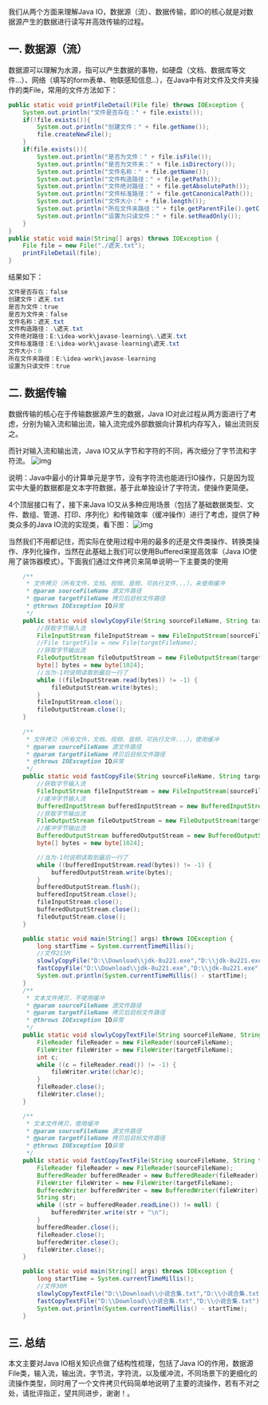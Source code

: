 我们从两个方面来理解Java IO，数据源（流）、数据传输，即IO的核心就是对数据源产生的数据进行读写并高效传输的过程。

## 一. 数据源（流）

数据源可以理解为水源，指可以产生数据的事物，如硬盘（文档、数据库等文件...）、网络（填写的form表单、物联感知信息..），在Java中有对文件及文件夹操作的类File，常用的文件方法如下：

```java
public static void printFileDetail(File file) throws IOException {
    System.out.println("文件是否存在：" + file.exists());
    if(!file.exists()){
        System.out.println("创建文件：" + file.getName());
        file.createNewFile();
    }
    if(file.exists()){
        System.out.println("是否为文件：" + file.isFile());
        System.out.println("是否为文件夹：" + file.isDirectory());
        System.out.println("文件名称：" + file.getName());
        System.out.println("文件构造路径：" + file.getPath());
        System.out.println("文件绝对路径：" + file.getAbsolutePath());
        System.out.println("文件标准路径：" + file.getCanonicalPath());
        System.out.println("文件大小：" + file.length());
        System.out.println("所在文件夹路径：" + file.getParentFile().getCanonicalPath());
        System.out.println("设置为只读文件：" + file.setReadOnly());
    }
}
public static void main(String[] args) throws IOException {
    File file = new File("./遮天.txt");
    printFileDetail(file);
}
```

结果如下：

```java
文件是否存在：false
创建文件：遮天.txt
是否为文件：true
是否为文件夹：false
文件名称：遮天.txt
文件构造路径：.\遮天.txt
文件绝对路径：E:\idea-work\javase-learning\.\遮天.txt
文件标准路径：E:\idea-work\javase-learning\遮天.txt
文件大小：0
所在文件夹路径：E:\idea-work\javase-learning
设置为只读文件：true
```

## 二. 数据传输

数据传输的核心在于传输数据源产生的数据，Java IO对此过程从两方面进行了考虑，分别为输入流和输出流，输入流完成外部数据向计算机内存写入，输出流则反之。

而针对输入流和输出流，Java IO又从字节和字符的不同，再次细分了字节流和字符流。
![img](https://kingcall.oss-cn-hangzhou.aliyuncs.com/blog/img/2020/11/28/23:16:03-1677914-20191124222522420-1813095470.png)

说明：Java中最小的计算单元是字节，没有字符流也能进行IO操作，只是因为现实中大量的数据都是文本字符数据，基于此单独设计了字符流，使操作更简便。

4个顶层接口有了，接下来Java IO又从多种应用场景（包括了基础数据类型、文件、数组、管道、打印、序列化）和传输效率（缓冲操作）进行了考虑，提供了种类众多的Java IO流的实现类，看下图：
![img](https://kingcall.oss-cn-hangzhou.aliyuncs.com/blog/img/2020/11/28/23:16:03-1677914-20191124222541240-1305367404.png)

当然我们不用都记住，而实际在使用过程中用的最多的还是文件类操作、转换类操作、序列化操作，当然在此基础上我们可以使用Buffered来提高效率（Java IO使用了装饰器模式）。下面我们通过文件拷贝来简单说明一下主要类的使用

```java
    /**
     * 文件拷贝（所有文件，文档、视频、音频、可执行文件...），未使用缓冲
     * @param sourceFileName 源文件路径
     * @param targetFileName 拷贝后目标文件路径
     * @throws IOException IO异常
     */
    public static void slowlyCopyFile(String sourceFileName, String targetFileName) throws IOException{
        //获取字节输入流
        FileInputStream fileInputStream = new FileInputStream(sourceFileName);
        //File targetFile = new File(targetFileName);
        //获取字节输出流
        FileOutputStream fileOutputStream = new FileOutputStream(targetFileName);
        byte[] bytes = new byte[1024];
        //当为-1时说明读取到最后一行了
        while ((fileInputStream.read(bytes)) != -1) {
            fileOutputStream.write(bytes);
        }
        fileInputStream.close();
        fileOutputStream.close();
    }
    
    /**
     * 文件拷贝（所有文件，文档、视频、音频、可执行文件...），使用缓冲
     * @param sourceFileName 源文件路径
     * @param targetFileName 拷贝后目标文件路径
     * @throws IOException IO异常
     */
    public static void fastCopyFile(String sourceFileName, String targetFileName) throws IOException{
        //获取字节输入流
        FileInputStream fileInputStream = new FileInputStream(sourceFileName);
        //缓冲字节输入流
        BufferedInputStream bufferedInputStream = new BufferedInputStream(fileInputStream);
        //获取字节输出流
        FileOutputStream fileOutputStream = new FileOutputStream(targetFileName);
        //缓冲字节输出流
        BufferedOutputStream bufferedOutputStream = new BufferedOutputStream(fileOutputStream);
        byte[] bytes = new byte[1024];

        //当为-1时说明读取到最后一行了
        while ((bufferedInputStream.read(bytes)) != -1) {
            bufferedOutputStream.write(bytes);
        }
        bufferedOutputStream.flush();
        bufferedInputStream.close();
        fileInputStream.close();
        bufferedOutputStream.close();
        fileOutputStream.close();
    }

    public static void main(String[] args) throws IOException {
        long startTime = System.currentTimeMillis();
        //文件215M
        slowlyCopyFile("D:\\Download\\jdk-8u221.exe","D:\\jdk-8u221.exe");//执行：1938ms
        fastCopyFile("D:\\Download\\jdk-8u221.exe","D:\\jdk-8u221.exe");//执行：490ms
        System.out.println(System.currentTimeMillis() - startTime);
    }
    /**
     * 文本文件拷贝，不使用缓冲
     * @param sourceFileName 源文件路径
     * @param targetFileName 拷贝后目标文件路径
     * @throws IOException IO异常
     */
    public static void slowlyCopyTextFile(String sourceFileName, String targetFileName) throws IOException {
        FileReader fileReader = new FileReader(sourceFileName);
        FileWriter fileWriter = new FileWriter(targetFileName);
        int c;
        while ((c = fileReader.read()) != -1) {
            fileWriter.write((char)c);
        }
        fileReader.close();
        fileWriter.close();
    }

    /**
     * 文本文件拷贝，使用缓冲
     * @param sourceFileName 源文件路径
     * @param targetFileName 拷贝后目标文件路径
     * @throws IOException IO异常
     */
    public static void fastCopyTextFile(String sourceFileName, String targetFileName) throws IOException {
        FileReader fileReader = new FileReader(sourceFileName);
        BufferedReader bufferedReader = new BufferedReader(fileReader);
        FileWriter fileWriter = new FileWriter(targetFileName);
        BufferedWriter bufferedWriter = new BufferedWriter(fileWriter);
        String str;
        while ((str = bufferedReader.readLine()) != null) {
            bufferedWriter.write(str + "\n");
        }
        bufferedReader.close();
        fileReader.close();
        bufferedWriter.close();
        fileWriter.close();
    }

    public static void main(String[] args) throws IOException {
        long startTime = System.currentTimeMillis();
        //文件30M
        slowlyCopyTextFile("D:\\Download\\小说合集.txt","D:\\小说合集.txt");//3182ms
        fastCopyTextFile("D:\\Download\\小说合集.txt","D:\\小说合集.txt");//1583ms
        System.out.println(System.currentTimeMillis() - startTime);
    }
```

## 三. 总结

本文主要对Java IO相关知识点做了结构性梳理，包括了Java IO的作用，数据源File类，输入流，输出流，字节流，字符流，以及缓冲流，不同场景下的更细化的流操作类型，同时用了一个文件拷贝代码简单地说明了主要的流操作，若有不对之处，请批评指正，望共同进步，谢谢！。